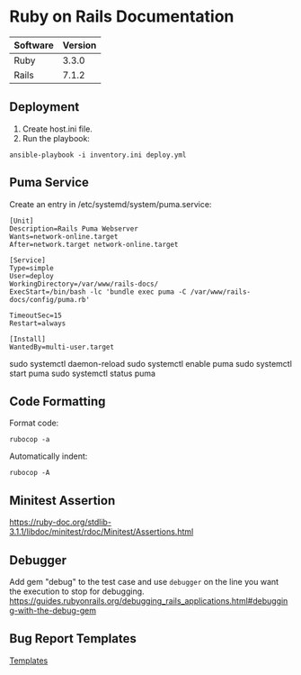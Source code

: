 # Ruby on Rails Documentation

| Software | Version |
| -------- | ------- |
| Ruby     | 3.3.0   |
| Rails    | 7.1.2   |


## Deployment

1. Create host.ini file.
2. Run the playbook:

```
ansible-playbook -i inventory.ini deploy.yml
```

## Puma Service

Create an entry in /etc/systemd/system/puma.service:

```
[Unit]
Description=Rails Puma Webserver
Wants=network-online.target
After=network.target network-online.target
 
[Service]
Type=simple
User=deploy
WorkingDirectory=/var/www/rails-docs/
ExecStart=/bin/bash -lc 'bundle exec puma -C /var/www/rails-docs/config/puma.rb'

TimeoutSec=15
Restart=always

[Install]
WantedBy=multi-user.target
```

sudo systemctl daemon-reload
sudo systemctl enable puma
sudo systemctl start puma
sudo systemctl status puma


## Code Formatting

Format code:

```
rubocop -a
```

Automatically indent:

```
rubocop -A
```

## Minitest Assertion

https://ruby-doc.org/stdlib-3.1.1/libdoc/minitest/rdoc/Minitest/Assertions.html

## Debugger

Add gem "debug" to the test case and use `debugger` on the line you want the execution to stop for debugging.
https://guides.rubyonrails.org/debugging_rails_applications.html#debugging-with-the-debug-gem

## Bug Report Templates

[Templates](https://github.com/rails/rails/tree/main/guides/bug_report_templates)